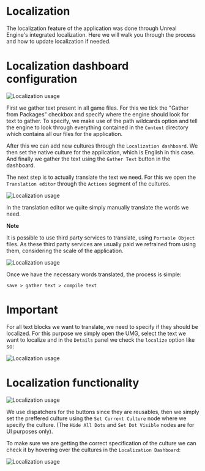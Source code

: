 # Localization

The localization feature of the application was done through Unreal Engine's integrated localization. Here we will walk you through the process and how to update localization if needed.

# Localization dashboard configuration

![Localization usage](https://jrcz-data-science-lab.github.io/VirtualAnatomy-Documentation/images/localization-dashboard.png)

First we gather text present in all game files. For this we tick the "Gather from Packages" checkbox and specify where the engine should look for text to gather. To specify, we make use of the path wildcards option and tell the engine to look through everything contained in the `Content` directory which contains all our files for the application.

After this we can add new cultures through the `Localization dashboard`. We then set the native culture for the application, which is English in this case. And finally we gather the text using the `Gather Text` button in the dashboard.

The next step is to actually translate the text we need. For this we open the `Translation editor` through the `Actions` segment of the cultures.

![Localization usage](https://jrcz-data-science-lab.github.io/VirtualAnatomy-Documentation/images/translation-actions.png)

In the translation editor we quite simply manually translate the words we need.

**Note**

It is possible to use third party services to translate, using `Portable Object` files. As these third party services are usually paid we refrained from using them, considering the scale of the application.

![Localization usage](https://jrcz-data-science-lab.github.io/VirtualAnatomy-Documentation/images/translation-editor.png)

Once we have the necessary words translated, the process is simple:

 `save > gather text > compile text`

 # Important

 For all text blocks we want to translate, we need to specify if they should be localized. For this purpose we simply open the UMG, select the text we want to localize and in the `Details` panel we check the `localize` option like so:

 ![Localization usage](https://jrcz-data-science-lab.github.io/VirtualAnatomy-Documentation/images/umg-localization.png)

 # Localization functionality

  ![Localization usage](https://jrcz-data-science-lab.github.io/VirtualAnatomy-Documentation/images/localization-functionality.png)

  We use dispatchers for the buttons since they are reusables, then we simply set the preffered culture using the `Set Current Culture` node where we specify the culture. (The `Hide All Dots` and `Set Dot Visible` nodes are for UI purposes only).

  To make sure we are getting the correct specification of the culture we can check it by hovering over the cultures in the `Localization Dashboard`:

![Localization usage](https://jrcz-data-science-lab.github.io/VirtualAnatomy-Documentation/images/culture-spec.png)




